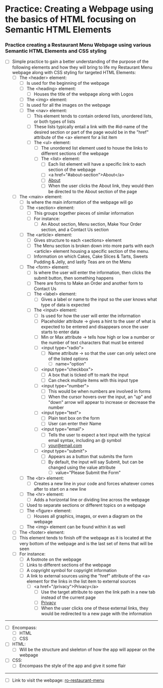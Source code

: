 # Practice: Creating a Webpage using the basics of HTML focusing on Semantic HTML Elements

### Practice creating a Restaurant Menu Webpage using various Semantic HTML Elements and CSS styling

-   [ ] Simple practice to gain a better understanding of the purpose of the following elements and how they will bring to life my Restaurant Menu webpage along with CSS styling for targeted HTML Elements:
    -  [ ]  The &lt;header&gt; element:
        -  [ ]  Is used for the beginning of the webpage
        -  [ ]  The &lt;heading&gt; element:
            -  [ ]  Houses the title of the webpage along with Logos
        -  [ ]  The &lt;img&gt; element:
         -  [ ]  Is used for all the images on the webpage
        -  [ ]  The &lt;nav&gt; element:
            -  [ ]  This element tends to contain ordered lists, unordered lists, or both types of lists
            -  [ ] These lists typically entail a link with the #id-name of the desired section or part of the page would be in the "href" attribute of the &lt;a&gt; element for a list item
            -  [ ]  The &lt;ul&gt; element:
                -  [ ]  The unordered list element used to house the links to different sections of the webpage
                -   [ ]   The &lt;list&gt; element:
                    -   [ ]   Each list element will have a specific link to each section of the webpage
                    -   [ ] &lt;a href="#about-section"&gt;About&lt;/a&gt;
                    -   [ ] <a href="#about-section">About</a>
                    -   [ ] When the user clicks the About link, they would then be directed to the About section of the page
    -  [ ]  The &lt;main&gt; element:
       -  [ ]   Is where the main information of the webpage will go
       -  [ ]  The &lt;section&gt; element:
          -  [ ]   This groups together pieces of similar information
          -  [ ]   For instance:
               -  [ ]  An About section, Menu section, Make Your Order section, and a Contact Us section
        -  [ ] The &lt;article&gt; element:
           -  [ ] Gives structure to each &lt;sections&gt; element
            -  [ ] The Menu section is broken down into more parts with each &lt;article&gt; element housing a specific section of the menu.
            -  [ ] Information on which Cakes, Cake Slices & Tarts, Sweets Pudding & Jelly, and lastly Teas are on the Menu
       -  [ ]  The &lt;form&gt; element:
           -  [ ]  Is where the user will enter the information, then clicks the submit button, then something happens
           -  [ ]  There are forms to Make an Order and another form to Contact Us
           -  [ ]  The &lt;label&gt; element:
              -  [ ] Gives a label or name to the input so the user knows what type of data is expected
          -  [ ]  The &lt;input&gt; element:
             -  [ ]   Is used for how the user will enter the information
                -  [ ]  Placeholder attribute -> gives a hint to the user of what is expected to be entered and disappears once the user starts to enter data
                -  [ ]  Min or Max attribute -> tells how high or low a number or the number of text characters that must be entered
                -  [ ]  &lt;input type="radio"&gt;
                      -  [ ]  Name attribute -> so that the user can only select one of the listed options
                         -  [ ]  name="option"
               -  [ ]  &lt;input type="checkbox"&gt;
                  -  [ ]  A box that is ticked off to mark the input
                  -  [ ]  Can check multiple items with this input type
               -  [ ]  &lt;input type="number"&gt;
                  -  [ ]  This would be when numbers are involved in forms
                  -  [ ]  When the cursor hovers over the input, an "up" and "down" arrow will appear to increase or decrease the number
               -  [ ]  &lt;input type="text"&gt;
                  -  [ ]  Plain text box on the form
                  -  [ ]  User can enter their Name
               -  [ ]  &lt;input type="email"&gt;
                  -  [ ]  Tells the user to expect a text input with the typical email syntax, including an @ symbol
                  -  [ ]  your@email.com
               -  [ ]  &lt;input type="submit"&gt;
                  -  [ ]  Appears as a button that submits the form
                  -  [ ]  By default, the input will say Submit, but can be changed using the value attribute
                     -  [ ] value="Please Submit the Form"

       -  [ ] The &lt;br&gt; element:
           -  [ ] Creates a new line in your code and forces whatever comes after to start on a new line
       -  [ ] The &lt;hr&gt; element:
          -  [ ]  Adds a horizontal line or dividing line across the webpage
       -  [ ] Used to separate sections or different topics on a webpage
       -  [ ] The &lt;figure&gt; element:
          -  [ ]  Houses all graphics, images, or even a diagram on the webpage
        -   [ ] The &lt;img&gt; element can be found within it as well
    -   [ ]  The &lt;footer&gt; element:
    -   [ ]  This element tends to finish off the webpage as it is located at the very bottom of the webpage and is the last set of items that will be seen
    -   [ ] For instance:
        -   [ ] A footnote on the webpage
        -   [ ] Links to different sections of the webpage
        -   [ ] A copyright symbol for copyright information
        -   [ ] A link to external sources using the "href" attribute of the &lt;a&gt; element for the links in the list item to external sources
            -   [ ] &lt;a href="/privacy"&gt;Privacy&lt;/a&gt;
                -   [ ] Use the target attribute to open the link path in a new tab instead of the current page
                -   [ ] <a href="/privacy" target="_blank">Privacy</a>
                -   [ ] When the user clicks one of these external links, they would be redirected to a new page with the information

---

- [ ] Encompass:
  - [ ] HTML
  - [ ] CSS
- [ ] HTML:
  - [ ]  Will be the structure and skeleton of how the app will appear on the webpage
- [ ] CSS:
  - [ ] Encompass the style of the app and give it some flair

---
- [ ] Link to visit the webpage: <a href="https://ro-restaurant-menu.netlify.app/" target="_blank">ro-restaurant-menu</a>
